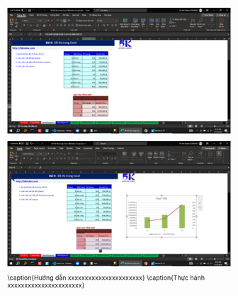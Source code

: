 <!--@ \subsection{Bài 2} -->
<!--                   Xử lý dữ liệu để vẽ được đồ thị                                                       -->

![alt text](0.png)

<!--                   Làm việc với dữ liệu (Data)                                                       -->

![alt text](1.png)

<!--                   Làm việc với mẫu đồ thị (Chart Layout)                                                       -->

<!--                   Làm việc với Layout                                                       -->

<!--@ \subsection{Bài 3} -->

\caption{Hướng dẫn xxxxxxxxxxxxxxxxxxxxxx}
\caption{Thực hành xxxxxxxxxxxxxxxxxxxxxx}
